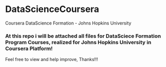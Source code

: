# DataScienceCoursera
Coursera DataScience Formation - Johns Hopkins University

### At this repo i will be attached all files for DataSciece Formation Program Courses, realized for Johns Hopkins University in Coursera Platform!

Feel free to view and help improve, Thanks!!!
